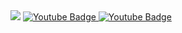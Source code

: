 <img src="https://github-readme-stats.vercel.app/api/top-langs/?username=tqlted&layout=compact&theme=vision-friendly-dark">

  <a href="https://www.youtube.com/channel/UCCQhN-97srxS5mCWlAnRsdw">
    <img src="https://img.shields.io/badge/YouTube-red?style=for-the-badge&logo=youtube&logoColor=white" alt="Youtube Badge"/>
  </a>
  <a href="https://steamcommunity.com/id/Tqlted/">
    <img src="https://img.shields.io/badge/Steam-black?style=for-the-badge&logo=steam&logoColor=white" alt="Youtube Badge"/>
  </a>
